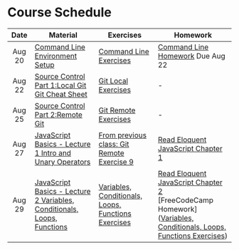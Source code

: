 # Course Schedule

|  Date  | Material                                                                                                                               | Exercises                                                                                                     | Homework                                                                                                                                                                                                                                 |
| :----: | -------------------------------------------------------------------------------------------------------------------------------------- | ------------------------------------------------------------------------------------------------------------- | ---------------------------------------------------------------------------------------------------------------------------------------------------------------------------------------------------------------------------------------- |
| Aug 20 | [Command Line](./lectures/02-command-line) <br/> [Environment Setup](environment.md)                                                   | [Command Line Exercises](./lectures/02-command-line/exercises.md)                                             | [Command Line Homework](./lectures/02-command-line/homework.md) Due Aug 22                                                                                                                                                               |
| Aug 22 | [Source Control Part 1:Local Git](./lectures/03-source-control)<br/>[Git Cheat Sheet](./lectures/03-source-control/git-cheatsheet.pdf) | [Git Local Exercises](./lectures/03-source-control/exercises-local.md)                                        | -                                                                                                                                                                                                                                        |
| Aug 25 | [Source Control Part 2:Remote Git](./lectures/03-source-control)                                                                       | [Git Remote Exercises](./lectures/03-source-control/exercises-remote.md)                                      | -                                                                                                                                                                                                                                        |
| Aug 27 | [JavaScript Basics - Lecture 1 Intro and Unary Operators](./lectures/04-javascript-basics)                                             | [From previous class: Git Remote Exercise 9](./lectures/03-source-control/exercises-remote.md)                | [Read Eloquent JavaScript Chapter 1](https://eloquentjavascript.net/01_values.html)                                                                                                                                                      |
| Aug 29 | [JavaScript Basics - Lecture 2 Variables, Conditionals, Loops, Functions](./lectures/04-javascript-basics)                             | [Variables, Conditionals, Loops, Functions Exercises](./lectures/04-javascript-basics/lecture02-exercises.md) | [Read Eloquent JavaScript Chapter 2](https://eloquentjavascript.net/02_program_structure.html) <br>[FreeCodeCamp Homework]([Variables, Conditionals, Loops, Functions Exercises](./lectures/04-javascript-basics/lecture02-homework.md)) |

